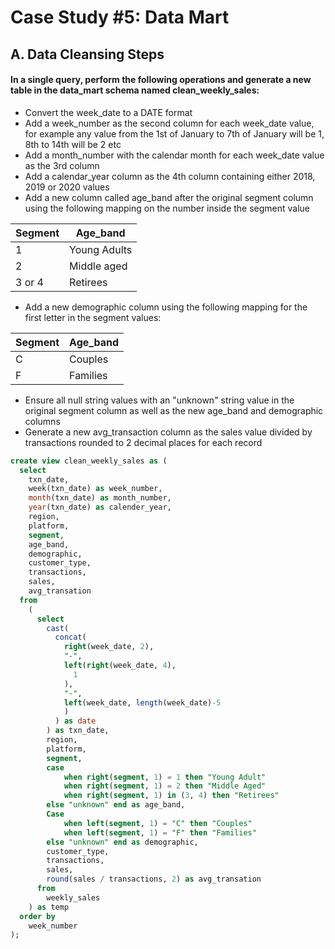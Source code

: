 # Case Study #5: Data Mart

## A. Data Cleansing Steps
#### In a single query, perform the following operations and generate a new table in the data_mart schema named clean_weekly_sales:
- Convert the week_date to a DATE format
- Add a week_number as the second column for each week_date value, for example any value from the 1st of January to 7th of January will be 1, 8th to 14th will be 2 etc
- Add a month_number with the calendar month for each week_date value as the 3rd column
- Add a calendar_year column as the 4th column containing either 2018, 2019 or 2020 values
- Add a new column called age_band after the original segment column using the following mapping on the number inside the segment value

Segment       | Age_band
------------- | -------------
1             | Young Adults
2             | Middle aged
3 or 4        | Retirees

- Add a new demographic column using the following mapping for the first letter in the segment values:

Segment       | Age_band
------------- | -------------
C             | Couples
F             | Families

- Ensure all null string values with an "unknown" string value in the original segment column as well as the new age_band and demographic columns
- Generate a new avg_transaction column as the sales value divided by transactions rounded to 2 decimal places for each record
````sql
create view clean_weekly_sales as (
  select 
    txn_date, 
    week(txn_date) as week_number, 
    month(txn_date) as month_number, 
    year(txn_date) as calender_year, 
    region, 
    platform, 
    segment, 
    age_band, 
    demographic, 
    customer_type, 
    transactions, 
    sales, 
    avg_transation 
  from 
    (
      select 
        cast(
          concat(
            right(week_date, 2),
            "-", 
            left(right(week_date, 4), 
              1
            ), 
            "-", 
            left(week_date, length(week_date)-5
            )
          ) as date
        ) as txn_date, 
        region, 
        platform, 
        segment, 
        case
            when right(segment, 1) = 1 then "Young Adult"
            when right(segment, 1) = 2 then "Middle Aged"
            when right(segment, 1) in (3, 4) then "Retirees"
        else "unknown" end as age_band, 
        Case
            when left(segment, 1) = "C" then "Couples"
            when left(segment, 1) = "F" then "Families"
        else "unknown" end as demographic, 
        customer_type, 
        transactions, 
        sales, 
        round(sales / transactions, 2) as avg_transation 
      from 
        weekly_sales
    ) as temp 
  order by 
    week_number
);

````
